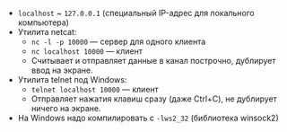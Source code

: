 * `localhost` ~ `127.0.0.1` (специальный IP-адрес для локального компьютера)
* Утилита netcat:
  * `nc -l -p 10000` — сервер для одного клиента
  * `nc localhost 10000` — клиент
  * Считывает и отправляет данные в канал построчно, дублирует ввод на экране.
* Утилита telnet под Windows:
  * `telnet localhost 10000` — клиент
  * Отправляет нажатия клавиш сразу (даже Ctrl+C), не дублирует ничего на экране.
* На Windows надо компилировать с `-lws2_32` (библиотека winsock2)

